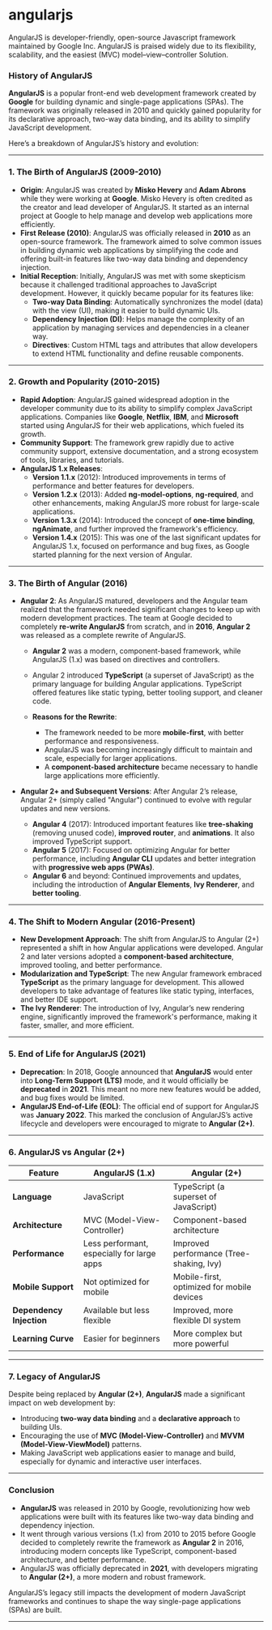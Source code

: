 # angularjs

AngularJS is developer-friendly, open-source Javascript framework maintained by Google Inc. AngularJS is praised widely due to its flexibility, scalability, and the easiest (MVC) model–view–controller Solution.

### History of AngularJS

**AngularJS** is a popular front-end web development framework created by **Google** for building dynamic and single-page applications (SPAs). The framework was originally released in 2010 and quickly gained popularity for its declarative approach, two-way data binding, and its ability to simplify JavaScript development.

Here’s a breakdown of AngularJS’s history and evolution:

---

### 1. **The Birth of AngularJS (2009-2010)**

- **Origin**: AngularJS was created by **Misko Hevery** and **Adam Abrons** while they were working at **Google**. Misko Hevery is often credited as the creator and lead developer of AngularJS. It started as an internal project at Google to help manage and develop web applications more efficiently.
- **First Release (2010)**: AngularJS was officially released in **2010** as an open-source framework. The framework aimed to solve common issues in building dynamic web applications by simplifying the code and offering built-in features like two-way data binding and dependency injection.
- **Initial Reception**: Initially, AngularJS was met with some skepticism because it challenged traditional approaches to JavaScript development. However, it quickly became popular for its features like:
  - **Two-way Data Binding**: Automatically synchronizes the model (data) with the view (UI), making it easier to build dynamic UIs.
  - **Dependency Injection (DI)**: Helps manage the complexity of an application by managing services and dependencies in a cleaner way.
  - **Directives**: Custom HTML tags and attributes that allow developers to extend HTML functionality and define reusable components.

---

### 2. **Growth and Popularity (2010-2015)**

- **Rapid Adoption**: AngularJS gained widespread adoption in the developer community due to its ability to simplify complex JavaScript applications. Companies like **Google**, **Netflix**, **IBM**, and **Microsoft** started using AngularJS for their web applications, which fueled its growth.
- **Community Support**: The framework grew rapidly due to active community support, extensive documentation, and a strong ecosystem of tools, libraries, and tutorials.
- **AngularJS 1.x Releases**:
  - **Version 1.1.x** (2012): Introduced improvements in terms of performance and better features for developers.
  - **Version 1.2.x** (2013): Added **ng-model-options**, **ng-required**, and other enhancements, making AngularJS more robust for large-scale applications.
  - **Version 1.3.x** (2014): Introduced the concept of **one-time binding**, **ngAnimate**, and further improved the framework's efficiency.
  - **Version 1.4.x** (2015): This was one of the last significant updates for AngularJS 1.x, focused on performance and bug fixes, as Google started planning for the next version of Angular.

---

### 3. **The Birth of Angular (2016)**

- **Angular 2**: As AngularJS matured, developers and the Angular team realized that the framework needed significant changes to keep up with modern development practices. The team at Google decided to completely **re-write AngularJS** from scratch, and in **2016**, **Angular 2** was released as a complete rewrite of AngularJS.
  - **Angular 2** was a modern, component-based framework, while AngularJS (1.x) was based on directives and controllers.
  - Angular 2 introduced **TypeScript** (a superset of JavaScript) as the primary language for building Angular applications. TypeScript offered features like static typing, better tooling support, and cleaner code.
  
  - **Reasons for the Rewrite**:
    - The framework needed to be more **mobile-first**, with better performance and responsiveness.
    - AngularJS was becoming increasingly difficult to maintain and scale, especially for larger applications.
    - A **component-based architecture** became necessary to handle large applications more efficiently.
  
- **Angular 2+ and Subsequent Versions**: After Angular 2’s release, Angular 2+ (simply called "Angular") continued to evolve with regular updates and new versions.
  - **Angular 4** (2017): Introduced important features like **tree-shaking** (removing unused code), **improved router**, and **animations**. It also improved TypeScript support.
  - **Angular 5** (2017): Focused on optimizing Angular for better performance, including **Angular CLI** updates and better integration with **progressive web apps (PWAs)**.
  - **Angular 6** and beyond: Continued improvements and updates, including the introduction of **Angular Elements**, **Ivy Renderer**, and **better tooling**.

---

### 4. **The Shift to Modern Angular (2016-Present)**

- **New Development Approach**: The shift from AngularJS to Angular (2+) represented a shift in how Angular applications were developed. Angular 2 and later versions adopted a **component-based architecture**, improved tooling, and better performance.
- **Modularization and TypeScript**: The new Angular framework embraced **TypeScript** as the primary language for development. This allowed developers to take advantage of features like static typing, interfaces, and better IDE support.
- **The Ivy Renderer**: The introduction of Ivy, Angular’s new rendering engine, significantly improved the framework's performance, making it faster, smaller, and more efficient.

---

### 5. **End of Life for AngularJS (2021)**

- **Deprecation**: In 2018, Google announced that **AngularJS** would enter into **Long-Term Support (LTS)** mode, and it would officially be **deprecated** in **2021**. This meant no more new features would be added, and bug fixes would be limited.
- **AngularJS End-of-Life (EOL)**: The official end of support for AngularJS was **January 2022**. This marked the conclusion of AngularJS’s active lifecycle and developers were encouraged to migrate to **Angular (2+)**.

---

### 6. **AngularJS vs Angular (2+)**

| Feature             | AngularJS (1.x)                           | Angular (2+)                                |
|---------------------|-------------------------------------------|---------------------------------------------|
| **Language**         | JavaScript                                | TypeScript (a superset of JavaScript)       |
| **Architecture**     | MVC (Model-View-Controller)               | Component-based architecture               |
| **Performance**      | Less performant, especially for large apps| Improved performance (Tree-shaking, Ivy)    |
| **Mobile Support**   | Not optimized for mobile                  | Mobile-first, optimized for mobile devices  |
| **Dependency Injection**| Available but less flexible            | Improved, more flexible DI system          |
| **Learning Curve**   | Easier for beginners                      | More complex but more powerful              |

---

### 7. **Legacy of AngularJS**

Despite being replaced by **Angular (2+)**, **AngularJS** made a significant impact on web development by:
- Introducing **two-way data binding** and a **declarative approach** to building UIs.
- Encouraging the use of **MVC (Model-View-Controller)** and **MVVM (Model-View-ViewModel)** patterns.
- Making JavaScript web applications easier to manage and build, especially for dynamic and interactive user interfaces.

---

### Conclusion

- **AngularJS** was released in 2010 by Google, revolutionizing how web applications were built with its features like two-way data binding and dependency injection.
- It went through various versions (1.x) from 2010 to 2015 before Google decided to completely rewrite the framework as **Angular 2** in 2016, introducing modern concepts like TypeScript, component-based architecture, and better performance.
- AngularJS was officially deprecated in **2021**, with developers migrating to **Angular (2+)**, a more modern and robust framework.

AngularJS’s legacy still impacts the development of modern JavaScript frameworks and continues to shape the way single-page applications (SPAs) are built.
*************